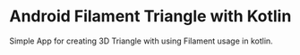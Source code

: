 # Android Filament Triangle with Kotlin



Simple App for creating 3D Triangle with using Filament usage in kotlin.

